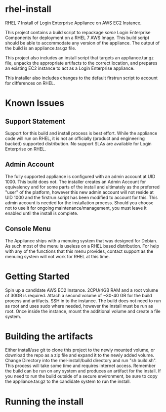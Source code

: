# rhel-install
RHEL 7 Install of Login Enterprise Appliance on AWS EC2 Instance.

This project contains a build script to repackage *some* Login Enterprise Components for deployment on a RHEL 7 AWS Image. This build script should be able to accommodate any version of the appliance. The output of the build is an appliance.tar.gz file.

This project also includes an install script that targets an appliance.tar.gz file, unpacks the appropriate artifacts to the correct location, and prepares an existing EC2 instance to act as a Login Enterprise appliance.

This installer also includes changes to the default firstrun script to account for differences on RHEL.

# Known Issues
## Support Statement
Support for this build and install process is best effort. While the appliance code will run on RHEL, it is not an officially (product and engineering backed) supported distribution. No support SLAs are available for Login Enterprise on RHEL.

## Admin Account
The fully supported appliance is configured with an admin account at UID 1000. This build does not. The installer creates an Admin Account for equivalency and for some parts of the install and ultimately as the preferred "user" of the platform, however this new admin account will not reside at UID 1000 and the firstrun script has been modified to account for this. This admin account is needed for the installation process. Should you choose not to use it for ongoing maintenance/management, you must leave it enabled until the install is complete.

## Console Menu
The Appliance ships with a menuing system that was designed for Debian. As such most of the menu is useless on a RHEL based distribution. For help with any of the functions that this menu provides, contact support as the menuing system will not work for RHEL at this time.

# Getting Started
Spin up a candidate AWS EC2 Instance. 2CPU/4GB RAM and a root volume of 30GB is required.
Attach a second volume of ~30-40 GB for the build process and artifacts.
SSH in to the instance. The build does not need to run as root and uses sudo where needed, however the install must be run as root.
Once inside the instance, mount the additional volume and create a file system.

# Building the artifacts
Either install/use git to clone this project to the newly mounted volume, or download the repo as a zip file and expand it to the newly added volume.
Change Directory into the rhel-install/build directory and run "sh build.sh". This process will take some time and requires internet access.
Remember the build can be run on any system and produces an artifact for the install. If you need to run the build outside of a secure environment, be sure to copy the appliance.tar.gz to the candidate system to run the install.

# Running the install
